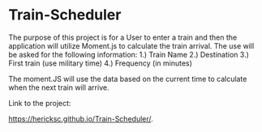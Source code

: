 # Train-Scheduler

The purpose of this project is for a User to enter a train and then the application will utilize Moment.js to calculate the train arrival. The use will be asked for the following information:
1.) Train Name 
2.) Destination
3.) First train (use military time)
4.) Frequency (in minutes)

The moment.JS will use the data based on the current time to calculate when the next train will arrive. 


Link to the project:

https://hericksc.github.io/Train-Scheduler/.
